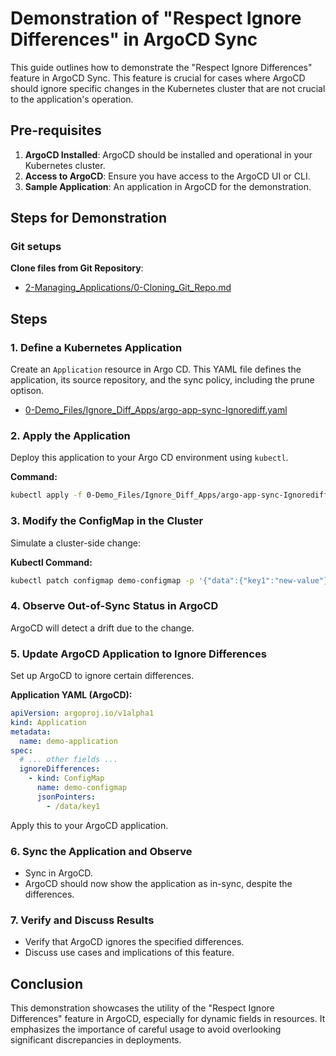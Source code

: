 
# Demonstration of "Respect Ignore Differences" in ArgoCD Sync

This guide outlines how to demonstrate the "Respect Ignore Differences" feature in ArgoCD Sync. This feature is crucial for cases where ArgoCD should ignore specific changes in the Kubernetes cluster that are not crucial to the application's operation.

## Pre-requisites
1. **ArgoCD Installed**: ArgoCD should be installed and operational in your Kubernetes cluster.
2. **Access to ArgoCD**: Ensure you have access to the ArgoCD UI or CLI.
3. **Sample Application**: An application in ArgoCD for the demonstration.

## Steps for Demonstration

### Git setups
**Clone files from Git Repository**:
   - [2-Managing_Applications/0-Cloning_Git_Repo.md](https://github.com/RensVgb/ArgoCD-Complete-Master-Course/blob/main/2-Managing_Applications/0-Cloning_Git_Repo.md)

## Steps

### 1. Define a Kubernetes Application
Create an `Application` resource in Argo CD. This YAML file defines the application, its source repository, and the sync policy, including the prune optison.

- [0-Demo_Files/Ignore_Diff_Apps/argo-app-sync-Ignorediff.yaml](https://github.com/RensVgb/ArgoCD-Complete-Master-Course/blob/main/0-Demo_Files/Ignore_Diff_Apps/argo-app-sync-Ignorediff.yaml)

### 2. Apply the Application
Deploy this application to your Argo CD environment using `kubectl`.

**Command:**
```bash
kubectl apply -f 0-Demo_Files/Ignore_Diff_Apps/argo-app-sync-Ignorediff.yaml
```


### 3. Modify the ConfigMap in the Cluster
Simulate a cluster-side change:

**Kubectl Command:**
```bash
kubectl patch configmap demo-configmap -p '{"data":{"key1":"new-value"}}' -n argocdappdemo-ignorediff
```

### 4. Observe Out-of-Sync Status in ArgoCD
ArgoCD will detect a drift due to the change.

### 5. Update ArgoCD Application to Ignore Differences
Set up ArgoCD to ignore certain differences.

**Application YAML (ArgoCD):**
```yaml
apiVersion: argoproj.io/v1alpha1
kind: Application
metadata:
  name: demo-application
spec:
  # ... other fields ...
  ignoreDifferences:
    - kind: ConfigMap
      name: demo-configmap
      jsonPointers:
        - /data/key1
```

Apply this to your ArgoCD application.

### 6. Sync the Application and Observe
- Sync in ArgoCD.
- ArgoCD should now show the application as in-sync, despite the differences.

### 7. Verify and Discuss Results
- Verify that ArgoCD ignores the specified differences.
- Discuss use cases and implications of this feature.

## Conclusion
This demonstration showcases the utility of the "Respect Ignore Differences" feature in ArgoCD, especially for dynamic fields in resources. It emphasizes the importance of careful usage to avoid overlooking significant discrepancies in deployments.

